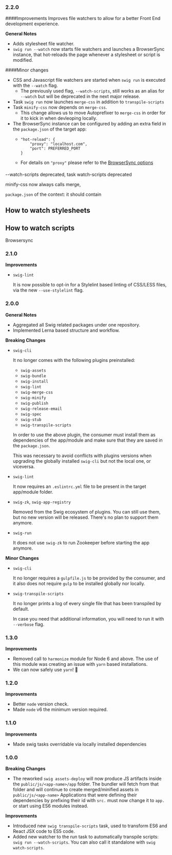### 2.2.0 
####Improvements
Improves file watchers to allow for a better Front End development experience.

**General Notes**
 - Adds stylesheet file watcher.
 - `swig run --watch` now starts file watchers and launches a BrowserSync instance, that hot-reloads the page whenever a stylesheet or script is modified.

####Minor changes
 - CSS and Javascript file watchers are started when `swig run` is executed with the `--watch` flag. 
    - The previously used flag, `--watch-scripts`, still works as an alias for `--watch` but will be deprecated in the next major release.
 - Task `swig run` now launches `merge-css` in addition to `transpile-scripts` 
 - Task `minify-css` now depends on `merge-css`.
   - This change allows us to move Autoprefixer to `merge-css` in order for it to kick in when devleoping locally.
 - The BrowserSync instance can be configured by adding an extra field in the `package.json` of the target app:
   - ```
     "hot-reload": {
         "proxy": "localhost.com",
         "port": PREFERRED_PORT
     }
     ```
   - For details on `"proxy"` please refer to the [BrowserSync options](https://www.browsersync.io/docs/options#option-proxy) 
 

####
--watch-scripts deprecated, task watch-scripts deprecated

minify-css now always calls merge, 

`package.json` of the context: it should contain 

 
## How to watch stylesheets

## How to watch scripts



Browsersync 

### 2.1.0
**Improvements**
  - `swig-lint`

    It is now possible to opt-in for a Stylelint based linting of CSS/LESS files, via the new
    `--use-stylelint` flag.


### 2.0.0
**General Notes**
 - Aggregated all Swig related packages under one repository.
 - Implemented Lerna based structure and workflow.

**Breaking Changes**
 - `swig-cli`

   It no longer comes with the following plugins preinstalled:
   - `swig-assets`
   - `swig-bundle`
   - `swig-install`
   - `swig-lint`
   - `swig-merge-css`
   - `swig-minify`
   - `swig-publish`
   - `swig-release-email`
   - `swig-spec`
   - `swig-stub`
   - `swig-transpile-scripts`

   In order to use the above plugin, the consumer must install them as dependencies of the
   app/module and make sure that they are saved in the `package.json`.

   This was necessary to avoid conflicts with plugins versions when upgrading the globally installed
   `swig-cli` but not the local one, or viceversa.

 - `swig-lint`

   It now requires an `.eslintrc.yml` file to be present in the target app/module
   folder.

 - `swig-zk`, `swig-app-registry`

   Removed from the Swig ecosystem of plugins. You can still use them, but no new version
   will be released. There's no plan to support them anymore.

 - `swig-run`

   It does not use `swig-zk` to run Zookeeper before starting the app anymore.

**Minor Changes**
 - `swig-cli`

    It no longer requires a `gulpfile.js` to be provided by the consumer, and it also does not
    require `gulp` to be installed globally nor locally.

 - `swig-transpile-scripts`

   It no longer prints a log of every single file that has been transpiled by default.

   In case you need that additional information, you will need to run it with `--verbose` flag.


### 1.3.0
**Improvements**
  - Removed call to `harmonize` module for Node 6 and above.
    The use of this module was creating an issue with `yarn` based installations.
  - We can now safely use `yarn`! 🍾


### 1.2.0
**Improvements**
  - Better `node` version check.
  - Made `node` v6 the minimum version required.


### 1.1.0
**Improvements**
  - Made swig tasks overridable via locally installed dependencies


### 1.0.0
**Breaking Changes**
  - The reworked `swig assets-deploy` will now produce JS artifacts inside the
    `public/js/<app-name>/app` folder. The bundler will fetch from that folder
    and will continue to create merged/minified assets in `public/js/<app-name>`
    Applications that were defining their dependencies by prefixing their id
    with `src.` must now change it to `app.` or start using ES6 modules instead.

**Improvements**
  - Introduced new `swig transpile-scripts` task, used to transform ES6 and
    React JSX code to ES5 code.
  - Added new watcher to the run task to automatically transpile scripts:
    `swig run --watch-scripts`. You can also call it standalone with
    `swig watch-scripts`.
